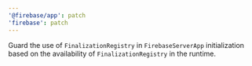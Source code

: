 ```yaml
---
'@firebase/app': patch
'firebase': patch
---
```


Guard the use of `FinalizationRegistry` in `FirebaseServerApp` initialization based on the availability of `FinalizationRegistry` in the runtime.
